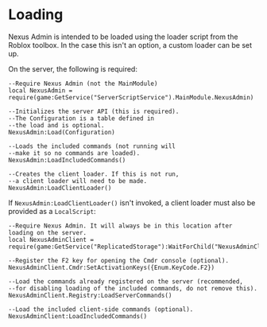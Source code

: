 # Loading
Nexus Admin is intended to be loaded using
the loader script from the Roblox toolbox.
In the case this isn't an option, a custom
loader can be set up.

On the server, the following is required:
```luau
--Require Nexus Admin (not the MainModule)
local NexusAdmin = require(game:GetService("ServerScriptService").MainModule.NexusAdmin)

--Initializes the server API (this is required).
--The Configuration is a table defined in
--the load and is optional.
NexusAdmin:Load(Configuration)

--Loads the included commands (not running will
--make it so no commands are loaded).
NexusAdmin:LoadIncludedCommands()

--Creates the client loader. If this is not run,
--a client loader will need to be made.
NexusAdmin:LoadClientLoader()
```

If `NexusAdmin:LoadClientLoader()` isn't
invoked, a client loader must also be provided
as a `LocalScript`:
```luau
--Require Nexus Admin. It will always be in this location after loading on the server.
local NexusAdminClient = require(game:GetService("ReplicatedStorage"):WaitForChild("NexusAdminClient"))

--Register the F2 key for opening the Cmdr console (optional).
NexusAdminClient.Cmdr:SetActivationKeys({Enum.KeyCode.F2})

--Load the commands already registered on the server (recommended,
--for disabling loading of the included commands, do not remove this).
NexusAdminClient.Registry:LoadServerCommands()

--Load the included client-side commands (optional).
NexusAdminClient:LoadIncludedCommands()
```
